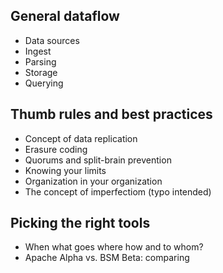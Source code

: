 
## General dataflow
- Data sources
- Ingest
- Parsing
- Storage
- Querying

## Thumb rules and best practices
- Concept of data replication
- Erasure coding
- Quorums and split-brain prevention
- Knowing your limits
- Organization in your organization
- The concept of imperfectiom (typo intended)

## Picking the right tools
- When what goes where how and to whom?
- Apache Alpha vs. BSM Beta: comparing

